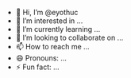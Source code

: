 - 👋 Hi, I’m @eyothuc
- 👀 I’m interested in ...
- 🌱 I’m currently learning ...
- 💞️ I’m looking to collaborate on ...
- 📫 How to reach me ...
- 😄 Pronouns: ...
- ⚡ Fun fact: ...

<!---
eyothuc/eyothuc is a ✨ special ✨ repository because its `README.md` (this file) appears on your GitHub profile.
You can click the Preview link to take a look at your changes.
--->
